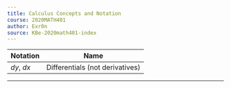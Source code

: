 ```yaml
---
title: Calculus Concepts and Notation
course: 2020MATH401
author: Exr0n
source: KBe-2020math401-index
---
```


| Notation | Name |
|----------|------|
$dy$, $dx$ | Differentials (not derivatives)

---